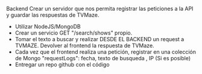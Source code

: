 Backend
Crear un servidor que nos permita registrar las peticiones a la API y guardar las
respuestas de TVMaze.
- Utilizar NodeJS/MongoDB
- Crear un servicio GET "/search/shows" propio.
- Tomar el texto a buscar y realizar DESDE EL BACKEND un request a TVMAZE.
  Devolver al frontend la respuesta de TVMaze.
- Cada vez que el frontend realiza una petición, registrar en una colección de
  Mongo "requestLogs": fecha, texto de busqueda , IP (Si es posible)
- Entregar un repo github con el código